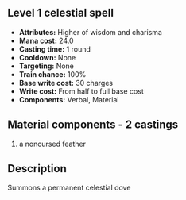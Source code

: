 ## Level 1 celestial spell
- **Attributes:** Higher of wisdom and charisma
- **Mana cost:** 24.0
- **Casting time:** 1 round
- **Cooldown:** None
- **Targeting:** None
- **Train chance:** 100%
- **Base write cost:** 30 charges
- **Write cost:** From half to full base cost
- **Components:** Verbal, Material
## Material components - 2 castings
1. a noncursed feather
## Description
Summons a permanent celestial dove
